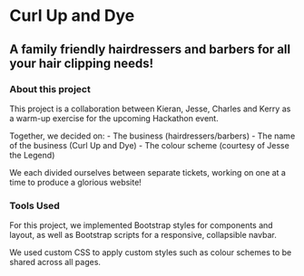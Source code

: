 # Curl Up and Dye

## A family friendly hairdressers and barbers for all your hair clipping needs!

### About this project

This project is a collaboration between Kieran, Jesse, Charles and Kerry as a warm-up exercise for the upcoming Hackathon event.

Together, we decided on:
    - The business (hairdressers/barbers)
    - The name of the business (Curl Up and Dye)
    - The colour scheme (courtesy of Jesse the Legend)

We each divided ourselves between separate tickets, working on one at a time to produce a glorious website!

### Tools Used

For this project, we implemented Bootstrap styles for components and layout, as well as Bootstrap scripts for a responsive, collapsible navbar.

We used custom CSS to apply custom styles such as colour schemes to be shared across all pages.